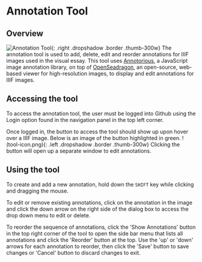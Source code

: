 # Annotation Tool

## Overview
![Annotation Tool](tool-overview.png){: .right .dropshadow .border .thumb-300w} 
The annotation tool is used to add, delete, edit and reorder annotations for IIIF images used in the visual essay. This tool uses [Annotorious](https://recogito.github.io/annotorious/), a JavaScript image annotation library, on top of [OpenSeadragon](https://openseadragon.github.io/), an open-source, web-based viewer for high-resolution images, to display and edit annotations for IIIF images.

## Accessing the tool
To access the annotation tool, the user must be logged into Github using the Login option found in the navigation panel in the top left corner.

Once logged in, the button to access the tool should show up upon hover over a IIIF image. Below is an image of the button highlighted in green.
!(tool-icon.png){: .left .dropshadow .border .thumb-300w} 
Clicking the button will open up a separate window to edit annotations.

## Using the tool
To create and add a new annotation, hold down the `SHIFT` key while clicking and dragging the mouse.

To edit or remove existing annotations, click on the annotation in the image and click the down arrow on the right side of the dialog box to access the drop down menu to edit or delete.

To reorder the sequence of annotations, click the 'Show Annotations' button in the top right corner of the tool to open the side bar menu that lists all annotations and click the 'Reorder' button at the top. Use the 'up' or 'down' arrows for each annotation to reorder, then click the 'Save' button to save changes or 'Cancel' button to discard changes to exit.

